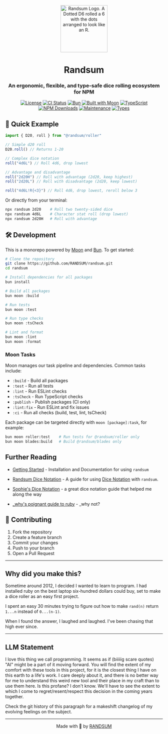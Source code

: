 <div align="center">
  <img width="150" height="150" src="https://raw.githubusercontent.com/RANDSUM/randsum/main/randsum/icon.webp" alt="Randsum Logo. A Dotted D6 rolled a 6 with the dots arranged to look like an R.">
  <h1>Randsum</h1>
  <h3>An ergonomic, flexible, and type-safe dice rolling ecosystem for NPM</h3>

[![License](https://img.shields.io/npm/l/randsum)](https://github.com/RANDSUM/randsum/blob/main/LICENSE)
[![CI Status](https://github.com/RANDSUM/randsum/workflows/CI/badge.svg)](https://github.com/RANDSUM/randsum/actions)
[![Bun](https://img.shields.io/badge/Bun-%23000000.svg?style=flat&logo=bun&logoColor=white)](https://bun.sh)
[![Built with Moon](https://img.shields.io/badge/Built%20with-Moon-blue?style=flat)](https://moonrepo.dev)
[![TypeScript](https://img.shields.io/badge/TypeScript-5.8-blue?logo=typescript)](https://www.typescriptlang.org/)
[![NPM Downloads](https://img.shields.io/npm/dm/@randsum/roller)](https://www.npmjs.com/package/@randsum/roller)
[![Maintenance](https://img.shields.io/badge/Maintained%3F-yes-green.svg)](https://github.com/RANDSUM/randsum/commits/main)
[![Types](https://img.shields.io/badge/Types-included-blue)](https://www.npmjs.com/package/@randsum/roller)

</div>

## 🚀 Quick Example

```typescript
import { D20, roll } from "@randsum/roller"

// Simple d20 roll
D20.roll() // Returns 1-20

// Complex dice notation
roll("4d6L") // Roll 4d6, drop lowest

// Advantage and disadvantage
roll("2d20H") // Roll with advantage (2d20, keep highest)
roll("2d20L") // Roll with disadvantage (2d20, keep lowest)

roll("4d6L!R{<3}") // Roll 4d6, drop lowest, reroll below 3
```

Or directly from your terminal:

```bash
npx randsum 2d20    # Roll two twenty-sided dice
npx randsum 4d6L    # Character stat roll (drop lowest)
npx randsum 2d20H   # Roll with advantage
```

## 🛠️ Development

This is a monorepo powered by [Moon](https://moonrepo.dev) and [Bun](https://bun.sh). To get started:

```bash
# Clone the repository
git clone https://github.com/RANDSUM/randsum.git
cd randsum

# Install dependencies for all packages
bun install

# Build all packages
bun moon :build

# Run tests
bun moon :test

# Run type checks
bun moon :tsCheck

# Lint and format
bun moon :lint
bun moon :format
```

### Moon Tasks

Moon manages our task pipeline and dependencies. Common tasks include:

- `:build` - Build all packages
- `:test` - Run all tests
- `:lint` - Run ESLint checks
- `:tsCheck` - Run TypeScript checks
- `:publish` - Publish packages (CI only)
- `:lint:fix` - Run ESLint and fix issues
- `:ci` - Run all checks (build, test, lint, tsCheck)

Each package can be targeted directly with `moon [package]:task`, for example:

```bash
bun moon roller:test    # Run tests for @randsum/roller only
bun moon blades:build   # Build @randsum/blades only
```

## Further Reading

- [Getting Started](https://github.com/RANDSUM/randsum/blob/main/GETTING_STARTED.md) - Installation and Documentation for using `randsum`

- [Randsum Dice Notation](https://github.com/RANDSUM/randsum/blob/main/packages/roller/RANDSUM_DICE_NOTATION.md) - A guide for using [Dice Notation](https://en.wikipedia.org/wiki/Dice_notation) with `randsum`.

- [Sophie's Dice Notation](https://sophiehoulden.com/dice/documentation/notation.html) - a great dice notation guide that helped me along the way

- [\_why's poignant guide to ruby](https://poignant.guide/) - \_why not?

## 🤝 Contributing

1. Fork the repository
2. Create a feature branch
3. Commit your changes
4. Push to your branch
5. Open a Pull Request

---

## Why did you make this?

Sometime around 2012, I decided I wanted to learn to program. I had installed ruby on the best laptop six-hundred dollars could buy, set to make a dice roller as an easy first project.

I spent an easy 30 minutes trying to figure out how to make `rand(n)` return `1...n` instead of `0...(n-1)`.

When I found the answer, I laughed and laughed. I've been chasing that high ever since.

---

## LLM Statement

I love this thing we call programming. It seems as if (biiiiig scare quotes) "AI" might be a part of it moving forward. You will find the extent of my comfort with these tools in this project, for it is the closest thing I have on this earth to a life's work. I care deeply about it, and there is no better way for me to understand this weird new tool and their place in my craft than to use them here. Is this profane? I don't know. We'll have to see the extent to which I come to regret/resent/respect this decision in the coming years together.

Check the git history of this paragraph for a makeshift changelog of my evolving feelings on the subject.

---

<div align="center">
Made with 👹 by <a href="https://github.com/RANDSUM">RANDSUM</a>
</div>
